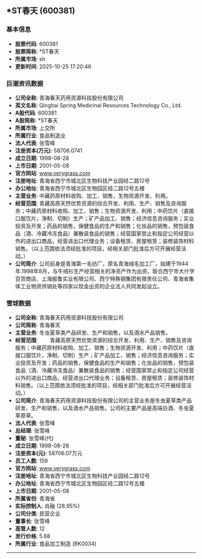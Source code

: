 ## *ST春天 (600381)

### 基本信息

- **股票代码**: 600381
- **股票简称**: *ST春天
- **所属市场**: sh
- **更新时间**: 2025-10-25 17:20:46

### 巨潮资讯数据

- **公司全称**: 青海春天药用资源科技股份有限公司
- **英文名称**: Qinghai Spring Medicinal Resources Technology Co., Ltd.
- **A股代码**: 600381
- **A股简称**: *ST春天
- **所属市场**: 上交所
- **所属行业**: 食品制造业
- **法人代表**: 张雪峰
- **注册资本(万元)**: 58706.0741
- **成立日期**: 1998-08-28
- **上市日期**: 2001-05-08
- **官方网站**: www.verygrass.com
- **注册地址**: 青海省西宁市城北区生物科技产业园经二路12号
- **办公地址**: 青海省西宁市城北区生物园区经二路12号五楼
- **主营业务**: 中藏药原材料收购、加工、销售，生物资源开发、利用。
- **经营范围**: 青藏高原天然优势资源的综合开发、利用、生产、销售及咨询服务；中藏药原材料收购、加工、销售；生物资源开发、利用；中药饮片（直接口服饮片，净制、切制）生产；矿产品加工、销售；经济信息咨询服务；实业投资及开发；药品的销售，保健食品的生产和销售；化妆品的销售，预包装食品（酒、冷藏冷冻食品）兼散装食品的销售；经营国家禁止和指定公司经营以外的进出口商品，经营进出口代理业务；设备租赁、房屋租赁；装修装饰材料销售。（以上范围依法须经批准的项目，经相关部门批准后方可开展经营活动。）
- **公司简介**: 公司前身是青海第一毛纺厂，原名青海绒毛加工厂，始建于1944年.1998年8月，与牛绒衫生产经营相关的净资产作为出资，联合西宁市大什字百货商店、上海振鲁实业有限公司、西宁特殊钢集团有限责任公司、青海省集体工业物资供销处等四家以现金出资的企业法人共同发起设立。

### 雪球数据

- **公司全称**: 青海春天药用资源科技股份有限公司
- **公司简称**: 青海春天
- **主营业务**: 冬虫夏草类产品研发、生产和销售，以及酒水产品销售。
- **经营范围**: 　　青藏高原天然优势资源的综合开发、利用、生产、销售及咨询服务；中藏药原材料收购、加工、销售；生物资源开发、利用；中药饮片（直接口服饮片，净制、切制）生产；矿产品加工、销售；经济信息咨询服务；实业投资及开发；药品的销售，保健食品的生产和销售；化妆品的销售，预包装食品（酒、冷藏冷冻食品）兼散装食品的销售；经营国家禁止和指定公司经营以外的进出口商品，经营进出口代理业务；设备租赁、房屋租赁；装修装饰材料销售。（以上范围依法须经批准的项目，经相关部门批准后方可开展经营活动。）
- **公司简介**: 青海春天药用资源科技股份有限公司的主营业务是冬虫夏草类产品研发、生产和销售，以及酒水产品销售。公司的主要产品是高端白酒、冬虫夏草原草。
- **法人代表**: 张雪峰
- **总经理**: 张雪峰
- **董秘**: 张雪峰(代)
- **成立日期**: 1998-08-28
- **注册资本(元)**: 58706.07万元
- **员工人数**: 159
- **官方网站**: www.verygrass.com
- **注册地址**: 青海省西宁市城北区生物科技产业园经二路12号
- **办公地址**: 青海省西宁市城北区生物园区经二路12号五楼
- **上市日期**: 2001-05-08
- **所属省份**: 青海省
- **实际控制人**: 肖融 (28.95%)
- **公司分类**: 民营企业
- **董事长**: 张雪峰
- **高管人数**: 12
- **发行价格**: 5.68
- **所属行业**: 食品加工制造 (BK0034)

---